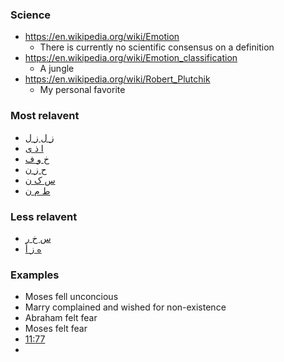 ### Science
- https://en.wikipedia.org/wiki/Emotion
    - There is currently no scientific consensus on a definition
- https://en.wikipedia.org/wiki/Emotion_classification
    - A jungle
- https://en.wikipedia.org/wiki/Robert_Plutchik
    - My personal favorite

### Most relavent
- [ز ل ز ل](https://corpus.quran.com/qurandictionary.jsp?q=zlzl)
- [ا ذ ی](https://corpus.quran.com/qurandictionary.jsp?q=A*y)
- [خ و ف](https://corpus.quran.com/qurandictionary.jsp?q=xwf)
- [ح ز ن](https://corpus.quran.com/qurandictionary.jsp?q=Hzn)
- [س ک ن](https://corpus.quran.com/qurandictionary.jsp?q=skn)
- [ط م ن](https://corpus.quran.com/qurandictionary.jsp?q=Tmn)

### Less relavent
- [س خ ر](https://corpus.quran.com/qurandictionary.jsp?q=sxr)
- [ه ز أ](https://corpus.quran.com/qurandictionary.jsp?q=hzA)

### Examples
- Moses fell unconcious
- Marry complained and wished for non-existence
- Abraham felt fear
- Moses felt fear
- [11:77](https://quran.com/11/77)
- 